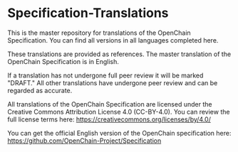 # Specification-Translations
This is the master repository for translations of the OpenChain Specification. You can find all versions in all languages completed here. 

These translations are provided as references. The master translation of the OpenChain Specification is in English.

If a translation has not undergone full peer review it will be marked "DRAFT." All other translations have undergone peer review and can be regarded as accurate.

All translations of the OpenChain Specification are licensed under the Creative Commons Attribution License 4.0 (CC-BY-4.0). You can review the full license terms here: 
https://creativecommons.org/licenses/by/4.0/

You can get the official English version of the OpenChain specification here:
https://github.com/OpenChain-Project/Specification
